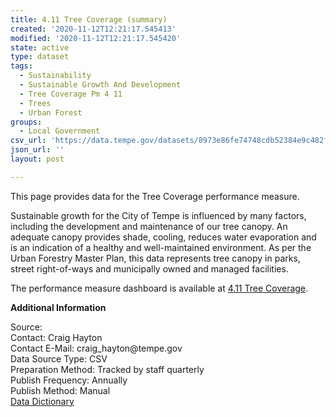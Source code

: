 ```yaml
---
title: 4.11 Tree Coverage (summary)
created: '2020-11-12T12:21:17.545413'
modified: '2020-11-12T12:21:17.545420'
state: active
type: dataset
tags:
  - Sustainability
  - Sustainable Growth And Development
  - Tree Coverage Pm 4 11
  - Trees
  - Urban Forest
groups:
  - Local Government
csv_url: 'https://data.tempe.gov/datasets/8973e86fe74748cdb52384e9c482f852_0.csv'
json_url: ''
layout: post

---
```

<p>This page provides data for the Tree Coverage performance measure.<br /></p><p>Sustainable growth for the City of Tempe is influenced by many factors, including the development and maintenance of our tree canopy. An adequate canopy provides shade, cooling, reduces water evaporation and is an indication of a healthy and well-maintained environment. As per the Urban Forestry Master Plan, this data represents tree canopy in parks, street right-of-ways and municipally owned and managed facilities.<br /></p><p>The performance measure dashboard is available at <a href='https://sustainable-growth-and-development-tempegov.hub.arcgis.com/pages/tree-coverage' rel='nofollow ugc' target='_blank'>4.11 Tree Coverage</a>.<br /></p><p><b>Additional Information</b><br /></p><p>Source:<br />Contact: Craig Hayton<br />Contact E-Mail: craig_hayton@tempe.gov<br />Data Source Type: CSV<br />Preparation Method: Tracked by staff quarterly<br />Publish Frequency: Annually<br />Publish Method: Manual<br /><a href='https://gis.tempe.gov/design/data-dictionary/4.11%20Tree%20Coverage%20(summary)/' rel='nofollow ugc' target='_blank'>Data Dictionary</a><br /></p><p><br /></p>
